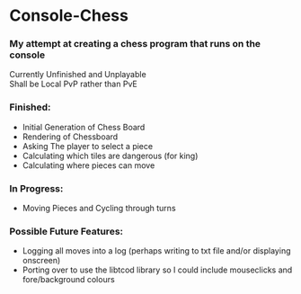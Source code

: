 # Console-Chess
### My attempt at creating a chess program that runs on the console

Currently Unfinished and Unplayable  
Shall be Local PvP rather than PvE  
  
### Finished:  
- Initial Generation of Chess Board  
- Rendering of Chessboard  
- Asking The player to select a piece
- Calculating which tiles are dangerous (for king)  
- Calculating where pieces can move    

### In Progress:
- Moving Pieces and Cycling through turns  
  
### Possible Future Features:  
- Logging all moves into a log (perhaps writing to txt file and/or displaying onscreen)
- Porting over to use the libtcod library so I could include mouseclicks and fore/background colours

